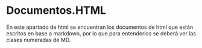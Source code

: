 # Documentos.HTML

En este apartado de html se encuentran los documentos de html que están escritos en base a markdown, por lo que para entenderlos se deberá ver las clases numeradas de MD.

